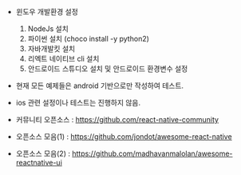 * 윈도우 개발환경 설정
  1. NodeJs 설치
  2. 파이썬 설치 (choco install -y python2)
  3. 자바개발킷 설치
  4. 리엑트 네이티브 cli 설치
  5. 안드로이드 스튜디오 설치 및 안드로이드 환경변수 설정
  
* 현재 모든 예제들은 android 기반으로만 작성하여 테스트.
* ios 관련 설정이나 테스트는 진행하지 않음.

* 커뮤니티 오픈소스 : https://github.com/react-native-community
* 오픈소스 모음(1) : https://github.com/jondot/awesome-react-native
* 오픈소스 모음(2) : https://github.com/madhavanmalolan/awesome-reactnative-ui
